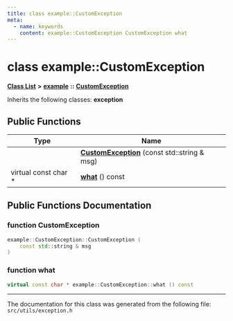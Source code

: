 ```yaml
---
title: class example::CustomException
meta:
  - name: keywords
    content: example::CustomException CustomException what
---
```


# class example::CustomException

[**Class List**](annotated.md) **>** [**example**](namespaceexample.md) **::** [**CustomException**](classexample_1_1_custom_exception.md)




Inherits the following classes: **exception**

## Public Functions

|Type|Name|
|-----|-----|
||[**CustomException**](classexample_1_1_custom_exception.md#function-customexception) (const std::string & msg) |
|virtual const char \*|[**what**](classexample_1_1_custom_exception.md#function-what) () const |


## Public Functions Documentation

### function CustomException

```cpp
example::CustomException::CustomException (
    const std::string & msg
)
```



### function what

```cpp
virtual const char * example::CustomException::what () const
```





----------------------------------------
The documentation for this class was generated from the following file: `src/utils/exception.h`
